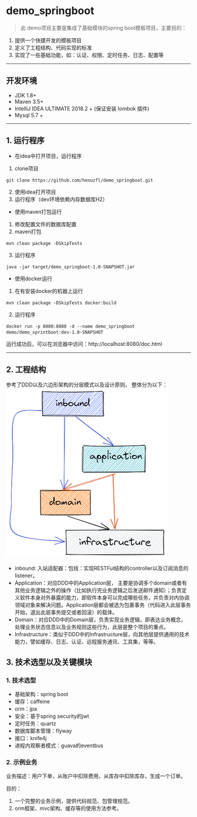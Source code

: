 # demo_springboot

> 此 demo项目主要是集成了基础模块的spring boot模板项目，主要目的：

1. 提供一个快捷开发的模板项目
2. 定义了工程结构、代码实现的标准
3. 实现了一些基础功能，如：认证、权限、定时任务、日志、配置等
---
## 开发环境

* JDK 1.8+
* Maven 3.5+
* IntelliJ IDEA ULTIMATE 2018.2 + (保证安装 lombok 插件)
* Mysql 5.7 +
---
## 1. 运行程序

* 在idea中打开项目，运行程序

1. clone项目

```shell
git clone https://github.com/henuzfl/demo_springboot.git
```

2. 使用idea打开项目
3. 运行程序（dev环境依赖内存数据库H2）

* 使用maven打包运行

1. 修改配置文件的数据库配置
2. maven打包

```shell
mvn clean package -DSkipTests
```

3. 运行程序

```shell
java -jar target/demo_springboot-1.0-SNAPSHOT.jar
```

* 使用docker运行

1. 在有安装docker的机器上运行

```shell
mvn clean package -DSkipTests docker:build
```

2. 运行程序

```shell
docker run -p 8080:8080 -d --name demo_springboot demo/demo_sprintboot:dev-1.0-SNAPSHOT
```

运行成功后，可以在浏览器中访问：http://localhost:8080/doc.html

---
## 2. 工程结构

参考了DDD以及六边形架构的分层模式以及设计原则， 整体分为以下：
![](./etc/demo_springboot_structure.png)

* inbound: 入站适配器：包括：实现RESTFul结构的controller以及订阅消息的listener。
* Application：对应DDD中的Application层，
  主要是协调多个domain或者有其他业务逻辑之外的操作（比如执行完业务逻辑之后发送邮件通知）；负责定义软件本身对外暴露的能力，即软件本身可以完成哪些任务，并负责对内协调领域对象来解决问题。Application层都会被选为包裹事务（代码进入此层事务开始，退出此层事务提交或者回滚）的载体。
* Domain：对应DDD中的Domain层，负责实现业务逻辑，即表达业务概念，处理业务状态信息以及业务规则这些行为，此层是整个项目的重点。
* Infrastructure：类似于DDD中的Infrastructure层，向其他层提供通用的技术能力，譬如缓存、日志、认证、远程服务通讯、工具集，等等。

## 3. 技术选型以及关键模块

### 1. 技术选型

* 基础架构：spring boot
* 缓存：caffeine
* orm：jpa
* 安全：基于spring security的jwt
* 定时任务：quartz
* 数据库脚本管理：flyway
* 接口：knife4j
* 进程内观察者模式：guava的eventbus

### 2. 示例业务
业务描述：用户下单，从账户中扣除费用，从库存中扣除库存，生成一个订单。

目的：
  1. 一个完整的业务示例，提供代码规范、包管理规范。
  2. orm框架、mvc架构、缓存等的使用方法参考。


